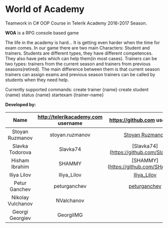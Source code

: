 # World of Academy
Teamwork in C# OOP Course in Telerik Academy 2016-2017 Season.

**WOA** is a RPG console based game

The life in the academy is hard... It is getting even harder when the time for exam comes.
In our game there are two main Characters: Student and trainers.
Students are different types, they have different competences. They also have pets which can help them(in most cases).
Trainers can be two types: trainers from the current season and trainers from previous seasons(retired).
The main difference between them is that current season trainers can assign exams and previous season trainers can be called by students when they need help.

Currently supported commands:
create trainer {name}
create student {name}
status {name}
startexam {trainer-name}

**Developed by:**

|       Name       | http://telerikacademy.com username |              https://github.com username              |
|:----------------:|:----------------------------------:|:-----------------------------------------------------:|
| Stoyan Ruzmanov  |           stoyan.ruzmanov          | [Stoyan Ruzmanov](https://github.com/RuzmanovDev/)    |
| Slavka Todorova  |            Slavka74                |         [Slavka74] (https://github.com/Slavka74)                                           |
|  Hisham Ibrahim  |              SHAMMY                |    [SHAMMY] (https://github.com/SHAMMY1)              |
| Iliya Lilov      |           Iliya_Lilov              |    [Iliya_Lilov](https://github.com/ilialilov)                                          |
|  Petur Ganchev   |           peturganchev             |    [peturganchev](https://github.com/peturganchev)    |
|Nikolay Vulchanov |           NValchanov               |                                                       |
| Georgi Georgiev  |           GeorgiIMG                |                                                       |
